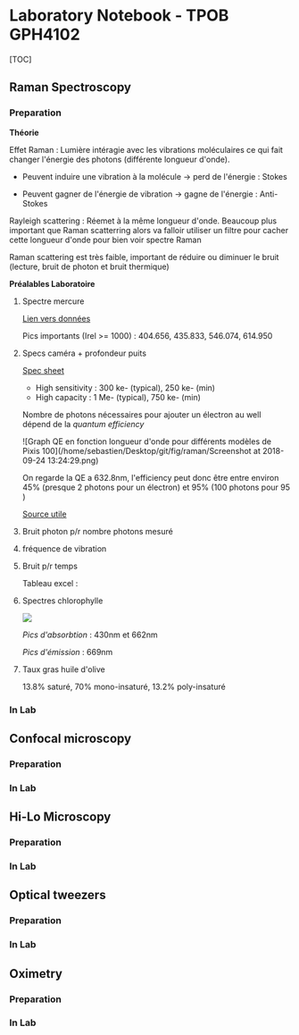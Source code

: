 # Laboratory Notebook - TPOB GPH4102

[TOC]



## Raman Spectroscopy

### Preparation

**Théorie** 

Effet Raman : Lumière intéragie avec les vibrations moléculaires ce qui fait changer l'énergie des photons (différente longueur d'onde).

- Peuvent induire une vibration à la molécule -> perd de l'énergie : Stokes

- Peuvent gagner de l'énergie de vibration -> gagne de l'énergie : Anti-Stokes


Rayleigh scattering : Réemet à la même longueur d'onde. Beaucoup plus important que Raman scatterring alors va falloir utiliser un filtre pour cacher cette longueur d'onde pour bien voir spectre Raman

Raman scattering est très faible, important de réduire ou diminuer le bruit (lecture, bruit de photon et bruit thermique)



**Préalables Laboratoire**

1. Spectre mercure

   [Lien vers données](http://njsas.org/projects/atoms/spectral_lines/1/mercury_nist.html)

   Pics importants (Irel >= 1000) : 404.656, 435.833, 546.074, 614.950 

2. Specs caméra + profondeur puits

   [Spec sheet](https://www.princetoninstruments.com/userfiles/files/assetLibrary/Datasheets/Princeton_Instruments_PIXIS_100_rev_5_1_10_22_14.pdf)

   - High sensitivity : 300 ke- (typical), 250 ke- (min)
   - High capacity : 1 Me- (typical), 750 ke- (min)

   Nombre de photons nécessaires pour ajouter un électron au well dépend de la *quantum efficiency*

    ![Graph QE en fonction longueur d'onde pour différents modèles de Pixis 100](/home/sebastien/Desktop/git/fig/raman/Screenshot at 2018-09-24 13:24:29.png)

   On regarde la QE a 632.8nm, l'efficiency peut donc être entre environ 45% (presque 2 photons pour un électron) et 95% (100 photons pour 95 )

   [Source utile](https://www.ptgrey.com/white-paper/id/10912)

3. Bruit photon p/r nombre photons mesuré

4. fréquence de vibration

5. Bruit p/r temps

   Tableau excel :

6. Spectres chlorophylle

   ![](/home/sebastien/Desktop/git/fig/raman/absorption.gif)

   *Pics d'absorbtion* : 430nm et 662nm

   *Pics d'émission* : 669nm

7. Taux gras huile d'olive

   13.8% saturé, 70% mono-insaturé, 13.2% poly-insaturé


### In Lab



## Confocal microscopy

### Preparation

### In Lab



## Hi-Lo Microscopy

### Preparation

### In Lab



## Optical tweezers

### Preparation

### In Lab



## Oximetry

### Preparation

### In Lab